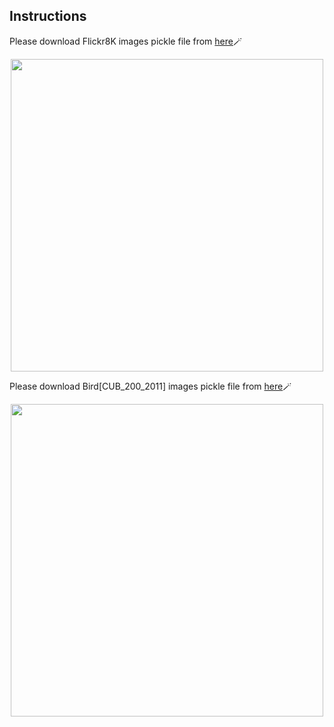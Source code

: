 ## Instructions <br />

Please download Flickr8K images pickle file from [here](https://drive.google.com/file/d/1YiYZOz3FjAlqpiBFVmD45HmeLWKOCtIb/view)🪄 <br />

<p align="center">
<img src="https://github.com/sajmaru/GAN/blob/main/Readme%20Images/dataset_flickr8k.png" width="500">
</p>


Please download Bird[CUB_200_2011] images pickle file from [here](https://drive.google.com/file/d/1-Cefitsvf0c3vmKJewyKcSp1ke0OuKc8/view)🪄

<p align="center">
<img src="https://github.com/sajmaru/GAN/blob/main/Readme%20Images/dataset_bird.png" width="500">
</p>
